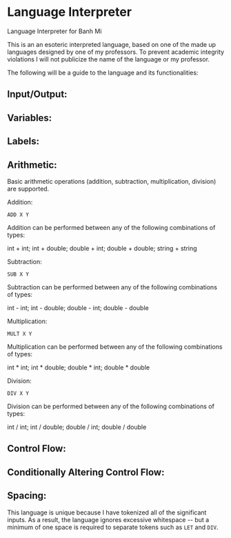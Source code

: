 # Language Interpreter
Language Interpreter for Banh Mi

This is an an esoteric interpreted language, based on one of the made up languages designed by one of my professors.
To prevent academic integrity violations I will not publicize the name of the language or my professor.

The following will be a guide to the language and its functionalities:

## Input/Output:

## Variables:

## Labels:

## Arithmetic:

Basic arithmetic operations (addition, subtraction, multiplication, division) are supported.

Addition:

`ADD X Y`

Addition can be performed between any of the following combinations of types:

int + int; int + double; double + int; double + double; string + string

Subtraction:

`SUB X Y`

Subtraction can be performed between any of the following combinations of types:

int - int; int - double; double - int; double - double

Multiplication:

`MULT X Y`

Multiplication can be performed between any of the following combinations of types:

int * int; int * double; double * int; double * double

Division:

`DIV X Y`

Division can be performed between any of the following combinations of types:

int / int; int / double; double / int; double / double

## Control Flow:

## Conditionally Altering Control Flow:

## Spacing:

This language is unique because I have tokenized all of the significant inputs.
As a result, the language ignores excessive whitespace -- but a minimum of one space is required to separate tokens such as `LET` and `DIV`.